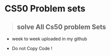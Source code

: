 # CS50 Problem sets

> ## solve All Cs50  problem Sets

- week to week uploaded in my github

- Do not Copy Code  !

